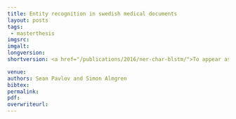 ```yaml
---
title: Entity recognition in swedish medical documents
layout: posts
tags:
 - masterthesis
imgsrc: 
imgalt: 
longversion:
shortversion: <a href="/publications/2016/ner-char-blstm/">To appear as a paper in the fifth workshop on building and evaluating resources for biomedical text mining (BioTxtM 2016), at COLING 2016</a>.

venue: 
authors: Sean Pavlov and Simon Almgren
bibtex: 
permalink:
pdf: 
overwriteurl: 
---
```


